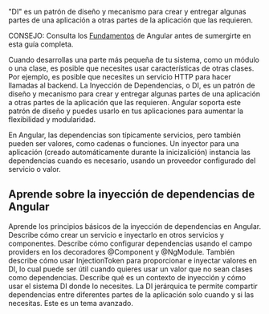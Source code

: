 <docs-decorative-header title="Inyección de dependencias en Angular" imgSrc="adev/src/assets/images/dependency_injection.svg"> <!-- markdownlint-disable-line -->
"DI" es un patrón de diseño y mecanismo para crear y entregar algunas partes de una aplicación a otras partes de la aplicación que las requieren.
</docs-decorative-header>

CONSEJO: Consulta los [Fundamentos](essentials/dependency-injection) de Angular antes de sumergirte en esta guía completa.

Cuando desarrollas una parte más pequeña de tu sistema, como un módulo o una clase, es posible que necesites usar características de otras clases. Por ejemplo, es posible que necesites un servicio HTTP para hacer llamadas al backend. La Inyección de Dependencias, o DI, es un patrón de diseño y mecanismo para crear y entregar algunas partes de una aplicación a otras partes de la aplicación que las requieren. Angular soporta este patrón de diseño y puedes usarlo en tus aplicaciones para aumentar la flexibilidad y modularidad.

En Angular, las dependencias son típicamente servicios, pero también pueden ser valores, como cadenas o funciones. Un inyector para una aplicación (creado automáticamente durante la inicizalición) instancia las dependencias cuando es necesario, usando un proveedor configurado del servicio o valor.

## Aprende sobre la inyección de dependencias de Angular

<docs-card-container>
  <docs-card title="Entendiendo la inyección de dependencias" href="/guide/di/dependency-injection">
    Aprende los principios básicos de la inyección de dependencias en Angular.
  </docs-card>
  <docs-card title="Creando e inyectando servicios" href="/guide/di/creating-injectable-service">
    Describe cómo crear un servicio e inyectarlo en otros servicios y componentes.
  </docs-card>
  <docs-card title="Configurando proveedores de dependencias" href="/guide/di/dependency-injection-providers">
    Describe cómo configurar dependencias usando el campo providers en los decoradores @Component y @NgModule. También describe cómo usar InjectionToken para proporcionar e inyectar valores en DI, lo cual puede ser útil cuando quieres usar un valor que no sean clases como dependencias.
  </docs-card>
    <docs-card title="Contexto de inyección" href="/guide/di/dependency-injection-context">
    Describe qué es un contexto de inyección y cómo usar el sistema DI donde lo necesites.
  </docs-card>
  <docs-card title="Inyectores jerárquicos" href="/guide/di/hierarchical-dependency-injection">
    La DI jerárquica te permite compartir dependencias entre diferentes partes de la aplicación solo cuando y si las necesitas. Este es un tema avanzado.
  </docs-card>
</docs-card-container>
